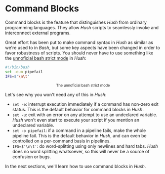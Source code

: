 # Command Blocks

Command blocks is the feature that distinguishes *Hush* from ordinary programming languages. They allow *Hush* scripts to seamlessly invoke and interconnect external programs.

Great effort has been put to make command syntax in *Hush* as similar as we're used to in *Bash*, but some key aspects have been changed in order to favor robustness of scripts. You should never have to use something like the [unnoficial bash strict mode](http://redsymbol.net/articles/unofficial-bash-strict-mode/) in *Hush*:

```bash
#!/bin/bash
set -euo pipefail
IFS=$'\n\t'
```
<p align="center">
	<small>The unnoficial bash strict mode</small>
</p>

Let's see why you won't need any of this in *Hush*:
- `set -e`: interrupt execution immediately if a command has non-zero exit status. This is the default behavior for command blocks in *Hush*.
- `set -u`: exit with an error on any attempt to use an undeclared variable. *Hush* won't even start to execute your script if you mention an undeclared variable.
- `set -o pipefail`: if a command in a pipeline fails, make the whole pipeline fail. This is the default behavior in *Hush*, and can even be controlled on a per-command basis in pipelines.
- `IFS=$'\n\t'`: do word-splitting using only newlines and hard tabs. *Hush* does no word splitting whatsoever, so this will never be a source of confusion or bugs.

In the next sections, we'll learn how to use command blocks in *Hush*.
